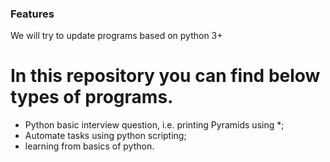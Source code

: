 ### Features

We will try to update programs based on python 3+ 


# In this repository you can find below types of programs.
- Python basic interview question, i.e. printing Pyramids using *;
- Automate tasks using python scripting;
- learning from basics of python.
